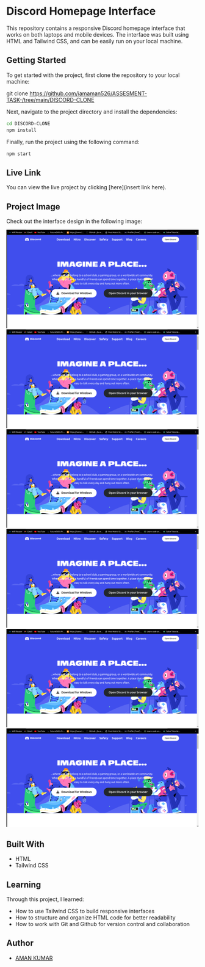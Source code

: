 # Discord Homepage Interface

This repository contains a responsive Discord homepage interface that works  on both laptops and mobile devices. The interface was built using HTML and Tailwind CSS, and can be easily run on your local machine.

## Getting Started

To get started with the project, first clone the repository to your local machine:

git clone https://github.com/iamaman526/ASSESMENT-TASK-/tree/main/DISCORD-CLONE

Next, navigate to the project directory and install the dependencies:

```bash
cd DISCORD-CLONE
npm install
```

Finally, run the project using the following command:
```bash
npm start
```
## Live Link

You can view the live project by clicking [here](insert link here).

## Project Image

Check out the interface design in the following image:

![screenshot 1](https://github.com/iamaman526/ASSESMENT-TASK-/blob/main/DISCORD-CLONE/images/Assets/Screenshot%20from%202023-04-07%2002-41-06.png)
![screenshot 2](https://github.com/iamaman526/ASSESMENT-TASK-/blob/main/DISCORD-CLONE/images/Assets/Screenshot%20from%202023-04-07%2002-41-06.png)
![screenshot 3](https://github.com/iamaman526/ASSESMENT-TASK-/blob/main/DISCORD-CLONE/images/Assets/Screenshot%20from%202023-04-07%2002-41-06.png)
![screenshot 4](https://github.com/iamaman526/ASSESMENT-TASK-/blob/main/DISCORD-CLONE/images/Assets/Screenshot%20from%202023-04-07%2002-41-06.png)
![screenshot 5](https://github.com/iamaman526/ASSESMENT-TASK-/blob/main/DISCORD-CLONE/images/Assets/Screenshot%20from%202023-04-07%2002-41-06.png)
![screenshot 6](https://github.com/iamaman526/ASSESMENT-TASK-/blob/main/DISCORD-CLONE/images/Assets/Screenshot%20from%202023-04-07%2002-41-06.png)

## Built With

* HTML
* Tailwind CSS

## Learning

Through this project, I learned:

* How to use Tailwind CSS to build responsive interfaces
* How to structure and organize HTML code for better readability
* How to work with Git and Github for version control and collaboration


## Author

* [AMAN KUMAR](https://www.linkedin.com/in/aman-kumar-9594661a7/)

